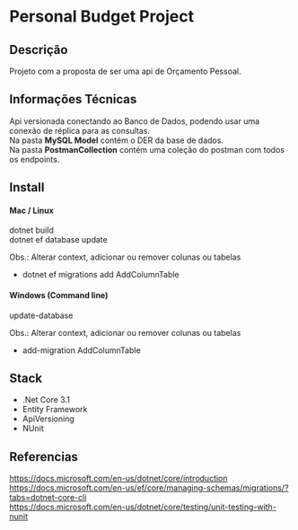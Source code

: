 # Personal Budget Project

## Descrição

Projeto com a proposta de ser uma api de Orçamento Pessoal.

## Informações Técnicas

Api versionada conectando ao Banco de Dados, podendo usar uma conexão de réplica para as consultas.
<br/>
Na pasta <b>MySQL Model</b> contém o DER da base de dados.
<br/>
Na pasta <b>PostmanCollection</b> contém uma coleção do postman com todos os endpoints.

## Install

#### Mac / Linux
dotnet build
<br/>
dotnet ef database update

Obs.: Alterar context, adicionar ou remover colunas ou tabelas
- dotnet ef migrations add AddColumnTable

#### Windows (Command line)
update-database

Obs.: Alterar context, adicionar ou remover colunas ou tabelas
- add-migration AddColumnTable

## Stack
- .Net Core 3.1
- Entity Framework
- ApiVersioning
- NUnit


## Referencias
https://docs.microsoft.com/en-us/dotnet/core/introduction
<br/>
https://docs.microsoft.com/en-us/ef/core/managing-schemas/migrations/?tabs=dotnet-core-cli
<br/>
https://docs.microsoft.com/en-us/dotnet/core/testing/unit-testing-with-nunit
